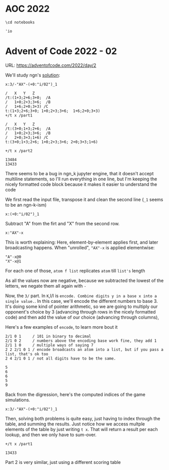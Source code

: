 # AOC 2022


```ngnk
\cd notebooks
```

    'io



# Advent of Code 2022 - 02

URL: https://adventofcode.com/2022/day/2

We'll study ngn's [solution](https://codeberg.org/ngn/k/src/branch/master/aoc/22/02.k):


```ngnk
x:3/-"AX"-(+0:"i/02")_1

/   X   Y   Z
/t:(1+3;2+6;3+0;  /A
/   1+0;2+3;3+6;  /B
/   1+6;2+0;3+3) /C
t:(1+3;2+6;3+0; 1+0;2+3;3+6;  1+6;2+0;3+3)
+/t x /part1

/   X   Y   Z
/t:(3+0;1+3;2+6;  /A
/   1+0;2+3;3+6;  /B
/   2+0;3+3;1+6) /C
t:(3+0;1+3;2+6; 1+0;2+3;3+6; 2+0;3+3;1+6)

+/t x /part2
```

    13484
    13433


There seems to be a bug in ngn_k jupyter engine, that it doesn't accept multiline statements, so I'll run everything in one line, but I'm keeping the nicely formatted code block because it makes it easier to understand the code

We first read the input file, transpose it and clean the second line (`_1` seems to be an ngn-k-ism)


```ngnk
x:(+0:"i/02")_1
```

Subtract "A" from the firt and "X" from the second row.


```ngnk
x:"AX"-x
```

This is worth explaining: Here, element-by-element applies first, and later broadcasting happens.
When "unrolled", `"AX"-x` is applied elementwise:

```
"A"-x@0
"X"-x@1
```

For each one of those, `atom f list` replicates `atom` till `list's` length

As all the values now are negative, because we subtracted the lowest of the letters, we negate them all again with `-`

Now, the `3/` part.  In `K`,l/l is `encode. Combine digits y in a base x into a single value.`. In this case, we'll encode the different numbers to base 3. It's doing some kind of pointer arithmetic, so we are going to multiply our opponent's choice by 3 (advancing through rows in the nicely formatted code) and then add the value of our choice (advancing through columns),

Here's a few examples of `encode`, to learn more bout it


```ngnk
2/1 0 1     / 101 in binary to decimal
2/1 0 2     / numbers above the encoding base work fine, they add 1
2/1 1 0     / multiple ways of saying 7
2 2 2/1 0 1 / encode broadcasts an atom into a list, but if you pass a list, that's ok too
2 4 2/1 0 1 / not all digits have to be the same.
```

    5
    6
    6
    5
    9


Back from the digression, here's the computed indices of the game simulations.


```ngnk
x:3/-"AX"-(+0:"i/02")_1
```

Then, solving both problems is quite easy, just having to index through the table, and summing the results. Just notice how we access multple elements of the table by just writing `t x`.  That will return a result per each lookup, and then we only have to sum-over.


```ngnk
+/t x /part1
```

    13433


Part 2 is very similar, just using a different scoring table
